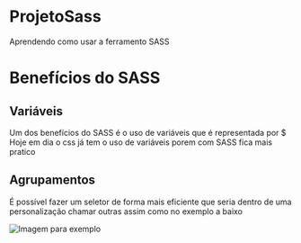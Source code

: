 # ProjetoSass
 Aprendendo como usar a ferramento SASS

# Benefícios do SASS
## Variáveis
 Um dos benefícios do SASS é o uso de variáveis que é representada por $
 Hoje em dia o css já tem o uso de variáveis porem com SASS fica mais pratico 
## Agrupamentos
 É possível fazer um seletor de forma mais eficiente que seria dentro de uma personalização chamar outras assim como no exemplo a baixo 

<img src="src/img/CodeSASS.png" alt="Imagem para exemplo">